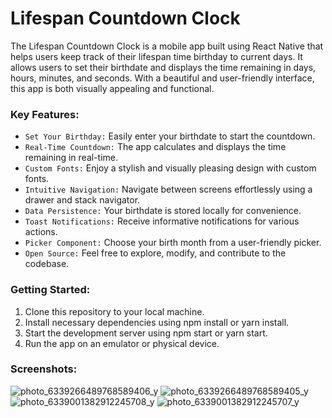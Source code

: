  # Lifespan Countdown Clock 
The Lifespan Countdown Clock is a mobile app built using React Native that helps users keep track of their lifespan time birthday to current days. It allows users to set their birthdate and displays the time remaining in days, hours, minutes, and seconds. With a beautiful and user-friendly interface, this app is both visually appealing and functional.

### Key Features:
- `Set Your Birthday:` Easily enter your birthdate to start the countdown.
- `Real-Time Countdown:` The app calculates and displays the time remaining in real-time.
- `Custom Fonts:` Enjoy a stylish and visually pleasing design with custom fonts.
- `Intuitive Navigation:` Navigate between screens effortlessly using a drawer and stack navigator.
- `Data Persistence:` Your birthdate is stored locally for convenience.
- `Toast Notifications:` Receive informative notifications for various actions.
- `Picker Component:` Choose your birth month from a user-friendly picker.
- `Open Source:` Feel free to explore, modify, and contribute to the codebase.

### Getting Started:

1. Clone this repository to your local machine.
2. Install necessary dependencies using npm install or yarn install.
3. Start the development server using npm start or yarn start.
4. Run the app on an emulator or physical device. 

### Screenshots:
![photo_6339266489768589406_y](https://github.com/Tariq-Monowar/Lifespan-Clock/assets/101199109/cbb6c167-96b2-4c36-8f89-702ca2536c1a)
![photo_6339266489768589405_y](https://github.com/Tariq-Monowar/Lifespan-Clock/assets/101199109/b7f73504-cad5-4098-833c-6b7ca6f495be)
![photo_6339001382912245708_y](https://github.com/Tariq-Monowar/Lifespan-Clock/assets/101199109/0f301af9-0473-43f0-a46e-a5c589cd7748)
![photo_6339001382912245707_y](https://github.com/Tariq-Monowar/Lifespan-Clock/assets/101199109/6ff77261-1535-43d4-a480-6d80c7a2dad7)

